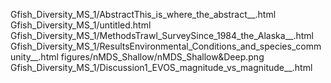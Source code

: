 Gfish_Diversity_MS_1/AbstractThis_is_where_the_abstract__.html
Gfish_Diversity_MS_1/untitled.html
Gfish_Diversity_MS_1/MethodsTrawl_SurveySince_1984_the_Alaska__.html
Gfish_Diversity_MS_1/ResultsEnvironmental_Conditions_and_species_community__.html
figures/nMDS_Shallow/nMDS_Shallow&Deep.png
Gfish_Diversity_MS_1/Discussion1_EVOS_magnitude_vs_magnitude__.html
